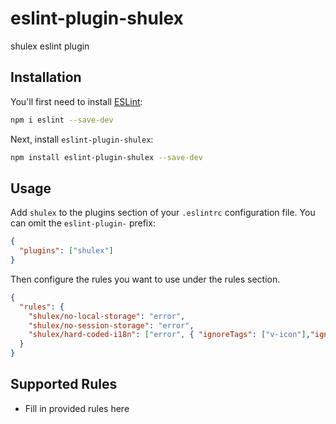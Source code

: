 # eslint-plugin-shulex

shulex eslint plugin

## Installation

You'll first need to install [ESLint](https://eslint.org/):

```sh
npm i eslint --save-dev
```

Next, install `eslint-plugin-shulex`:

```sh
npm install eslint-plugin-shulex --save-dev
```

## Usage

Add `shulex` to the plugins section of your `.eslintrc` configuration file. You can omit the `eslint-plugin-` prefix:

```json
{
  "plugins": ["shulex"]
}
```

Then configure the rules you want to use under the rules section.

```json
{
  "rules": {
    "shulex/no-local-storage": "error",
    "shulex/no-session-storage": "error",
    "shulex/hard-coded-i18n": ["error", { "ignoreTags": ["v-icon"],"ignores":[":","/"] }]
  }
}
```

## Supported Rules

- Fill in provided rules here
